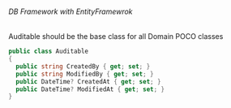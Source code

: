 

###### DB Framework with EntityFramewrok
  Auditable should be the base class for all Domain POCO classes


```csharp
public class Auditable
{
  public string CreatedBy { get; set; }
  public string ModifiedBy { get; set; }
  public DateTime? CreatedAt { get; set; }
  public DateTime? ModifiedAt { get; set; }
}
```
